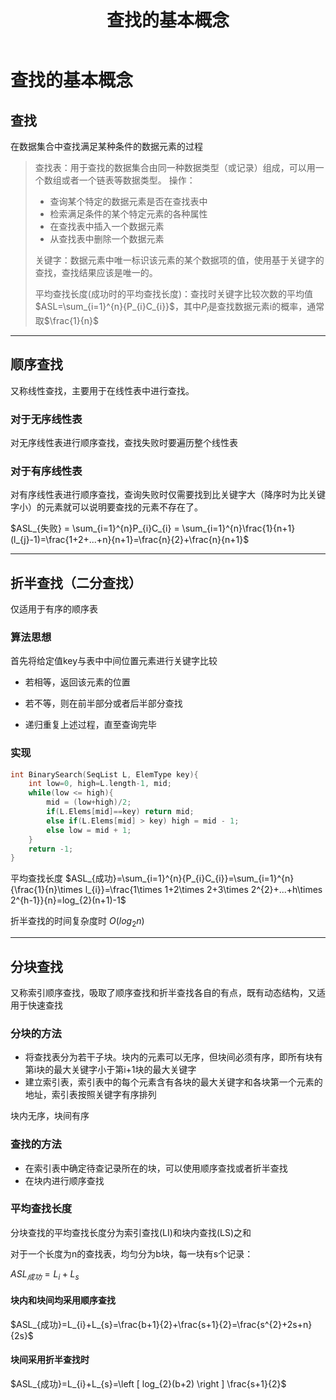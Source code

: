 ﻿---
title: '查找的基本概念'
tags: ['数据结构','查找']
---
# 查找的基本概念

## 查找

在数据集合中查找满足某种条件的数据元素的过程

> 查找表：用于查找的数据集合由同一种数据类型（或记录）组成，可以用一个数组或者一个链表等数据类型。
> 操作：
>
> - 查询某个特定的数据元素是否在查找表中
> - 检索满足条件的某个特定元素的各种属性
> - 在查找表中插入一个数据元素
> - 从查找表中删除一个数据元素
>
> 关键字：数据元素中唯一标识该元素的某个数据项的值，使用基于关键字的查找，查找结果应该是唯一的。
>
> 平均查找长度(成功时的平均查找长度)：查找时关键字比较次数的平均值 $ASL=\sum_{i=1}^{n}{P_{i}C_{i}}$，其中$P_{i}$是查找数据元素i的概率，通常取$\frac{1}{n}$

**********************

## 顺序查找

又称线性查找，主要用于在线性表中进行查找。

### 对于无序线性表

对无序线性表进行顺序查找，查找失败时要遍历整个线性表

### 对于有序线性表

对有序线性表进行顺序查找，查询失败时仅需要找到比关键字大（降序时为比关键字小）的元素就可以说明要查找的元素不存在了。

$ASL_{失败} = \sum_{i=1}^{n}P_{i}C_{i} = \sum_{i=1}^{n}\frac{1}{n+1}(l_{j}-1)=\frac{1+2+...+n}{n+1}=\frac{n}{2}+\frac{n}{n+1}$

**********************

## 折半查找（二分查找）

仅适用于有序的顺序表

### 算法思想

首先将给定值key与表中中间位置元素进行关键字比较

- 若相等，返回该元素的位置

- 若不等，则在前半部分或者后半部分查找

- 递归重复上述过程，直至查询完毕

### 实现

```c
int BinarySearch(SeqList L, ElemType key){
    int low=0, high=L.length-1, mid;
    while(low <= high){
        mid = (low+high)/2;
        if(L.Elems[mid]==key) return mid;
        else if(L.Elems[mid] > key) high = mid - 1;
        else low = mid + 1;
    }
    return -1;
}
```

平均查找长度 $ASL_{成功}=\sum_{i=1}^{n}{P_{i}C_{i}}=\sum_{i=1}^{n}{\frac{1}{n}\times l_{i}}=\frac{1\times 1+2\times 2+3\times 2^{2}+...+h\times 2^{h-1}}{n}=log_{2}(n+1)-1$

折半查找的时间复杂度时 $O(log_{2}n)$

**********************

## 分块查找

又称索引顺序查找，吸取了顺序查找和折半查找各自的有点，既有动态结构，又适用于快速查找

### 分块的方法

- 将查找表分为若干子块。块内的元素可以无序，但块间必须有序，即所有块有第i块的最大关键字小于第i+1块的最大关键字
- 建立索引表，索引表中的每个元素含有各块的最大关键字和各块第一个元素的地址，索引表按照关键字有序排列

块内无序，块间有序

### 查找的方法

- 在索引表中确定待查记录所在的块，可以使用顺序查找或者折半查找
- 在块内进行顺序查找

### 平均查找长度

分块查找的平均查找长度分为索引查找(LI)和块内查找(LS)之和

对于一个长度为n的查找表，均匀分为b块，每一块有s个记录：

$ASL_{成功}=L_{i}+L_{s}$

#### 块内和块间均采用顺序查找

$ASL_{成功}=L_{i}+L_{s}=\frac{b+1}{2}+\frac{s+1}{2}=\frac{s^{2}+2s+n}{2s}$

#### 块间采用折半查找时

$ASL_{成功}=L_{i}+L_{s}=\left [ log_{2}(b+2) \right ] \frac{s+1}{2}$
